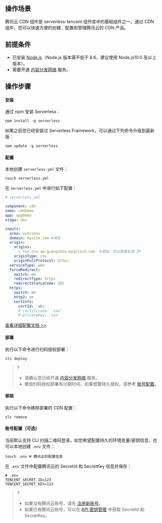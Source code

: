 ## 操作场景
腾讯云 CDN 组件是 serverless-tencent 组件库中的基础组件之一。通过 CDN 组件，您可以快速方便的创建、配置和管理腾讯云的 CDN 产品。

## 前提条件

- 已安装 [Node.js](https://nodejs.org/en/)（Node.js 版本需不低于 8.6，建议使用 Node.js10.0 及以上版本）。
- 需要开通 [内容分发网络](https://console.cloud.tencent.com/cdn) 服务。

## 操作步骤

#### 安装

通过 npm 安装 Serverless：

```console
npm install -g serverless
```

如果之前您已经安装过 Serverless Framework，可以通过下列命令升级到最新版： 

```console
npm update -g serverless
```

####  配置

本地创建 `serverless.yml` 文件：
```shell
touch serverless.yml
```
在 `serverless.yml` 中进行如下配置：
```yml
# serverless.yml

component: cdn
name: cdnDemo
app: appDemo
stage: dev

inputs:
  area: overseas
  domain: mysite.com #域名
  origin:
    origins:
      - xxx.cos.ap-guangzhou.myqcloud.com  #源站，可以是域名或 IP
    originType: cos
    originPullProtocol: https
  serviceType: web
  forceRedirect:
    switch: on
    redirectType: https
    redirectStatusCode: 301
  https:
    switch: on
    http2: on
    certInfo:
      certId: 'abc'
      # certificate: 'xxx'
      # privateKey: 'xxx'
```

[查看详细配置文档 >>]( https://github.com/serverless-components/tencent-cdn/blob/master/docs/configure.md )

#### 部署

执行以下命令进行扫码授权部署：
```console
sls deploy
```

>?
>- 请确认您已经开通 [内容分发网络](https://console.cloud.tencent.com/cdn) 服务。
>- 微信扫码授权部署有过期时间，如果想要持久授权，请参考 [账号配置](#account)。

#### 移除

执行以下命令移除部署的 CDN 配置：
```console
sls remove
```

#### 账号配置（可选）
当前默认支持 CLI 扫描二维码登录，如您希望配置持久的环境变量/密钥信息，也可以本地创建 `.env` 文件：
```shell
touch .env # 腾讯云的配置信息
```

在 `.env` 文件中配置腾讯云的 SecretId 和 SecretKey 信息并保存：
```text
# .env
TENCENT_SECRET_ID=123
TENCENT_SECRET_KEY=123
```
>?
>- 如果没有腾讯云账号，请先 [注册新账号](https://cloud.tencent.com/register)。
>- 如果已有腾讯云账号，可以在 [API 密钥管理](https://console.cloud.tencent.com/cam/capi) 中获取 SecretId 和 SecretKey。


